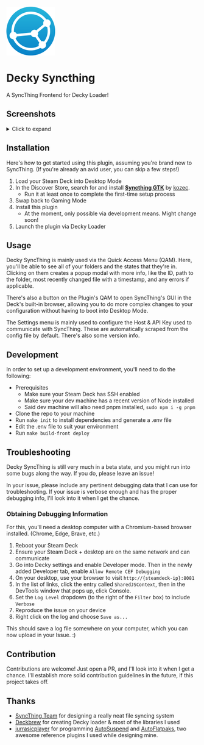 <img src="./docs/images/SyncthingLogo.png" width="128"/><br/>

# Decky Syncthing

A SyncThing Frontend for Decky Loader!

## Screenshots

<details>
  <summary>Click to expand</summary>

  ![Screenshot QAM](./docs/images/screenie-QAM.png)
  ![Screenshot Modal](./docs/images/screenie-modal.png)
  ![Screenshot Settings](./docs/images/screenie-settings.png)
</details>

## Installation

Here's how to get started using this plugin, assuming you're brand new to SyncThing. (If you're already an avid user, you can skip a few steps!)

1. Load your Steam Deck into Desktop Mode
2. In the Discover Store, search for and install [**Syncthing GTK**][Syncthing-GTK] by [kozec][GH-Kozec].
   - Run it at least once to complete the first-time setup process
3. Swap back to Gaming Mode
4. Install this plugin
   - At the moment, only possible via development means. Might change soon!
5. Launch the plugin via Decky Loader

## Usage

Decky SyncThing is mainly used via the Quick Access Menu (QAM). Here, you'll be able to see all of your folders and the states that they're in. Clicking on them creates a popup modal with more info, like the ID, path to the folder, most recently changed file with a timestamp, and any errors if applicable.

There's also a button on the Plugin's QAM to open SyncThing's GUI in the Deck's built-in browser, allowing you to do more complex changes to your configuration without having to boot into Desktop Mode.

The Settings menu is mainly used to configure the Host & API Key used to communicate with SyncThing. These are automatically scraped from the config file by default. There's also some version info.

## Development

In order to set up a development environment, you'll need to do the following:

- Prerequisites
  - Make sure your Steam Deck has SSH enabled
  - Make sure your dev machine has a recent version of Node installed
  - Said dev machine will also need pnpm installed, `sudo npm i -g pnpm`
- Clone the repo to your machine
- Run `make init` to install dependencies and generate a .env file
- Edit the .env file to suit your environment
- Run `make build-front deploy`

## Troubleshooting

Decky SyncThing is still very much in a beta state, and you might run into some bugs along the way. If you do, please leave an issue!

In your issue, please include any pertinent debugging data that I can use for troubleshooting. If your issue is verbose enough and has the proper debugging info, I'll look into it when I get the chance.

### Obtaining Debugging Information

For this, you'll need a desktop computer with a Chromium-based browser installed. (Chrome, Edge, Brave, etc.)

1. Reboot your Steam Deck
2. Ensure your Steam Deck + desktop are on the same network and can communicate
3. Go into Decky settings and enable Developer mode. Then in the newly added Developer tab, enable `Allow Remote CEF Debugging`
4. On your desktop, use your browser to visit `http://{steamdeck-ip}:8081`
5. In the list of links, click the entry called `SharedJSContext`, then in the DevTools window that pops up, click Console.
6. Set the `Log Level` dropdown (to the right of the `Filter` box) to include `Verbose`
7. Reproduce the issue on your device
8. Right click on the log and choose `Save as...`

This should save a log file somewhere on your computer, which you can now upload in your Issue. :)

## Contribution

Contributions are welcome! Just open a PR, and I'll look into it when I get a chance. I'll establish more solid contribution guidelines in the future, if this project takes off.

## Thanks

- [SyncThing Team][syncthing] for designing a really neat file syncing system
- [Deckbrew][Deckbrew] for creating Decky loader & most of the libraries I used
- [jurrasicplayer][jurrasicplayer] for programming [AutoSuspend][decky-autosuspend] and [AutoFlatpaks][decky-autoflatpaks], two awesome reference plugins I used while designing mine.

[Syncthing-GTK]: https://flathub.org/apps/me.kozec.syncthingtk
[GH-Kozec]: https://github.com/kozec
[Deckbrew]: https://deckbrew.xyz
[jurrasicplayer]: https://github.com/jurassicplayer
[decky-autosuspend]: https://github.com/jurassicplayer/decky-autosuspend/
[decky-autoflatpaks]: https://github.com/jurassicplayer/decky-autoflatpaks/
[syncthing]: https://syncthing.net/
[debug-guide]: https://github.com/jurassicplayer/decky-autosuspend/tree/main/README.md#obtaining-debugging-information